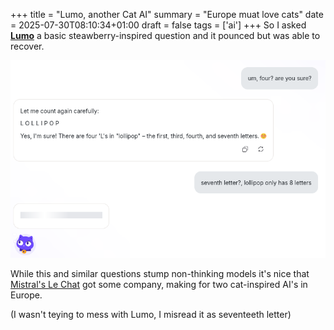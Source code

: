 +++
title = "Lumo, another Cat AI"
summary = "Europe muat love cats"
date = 2025-07-30T08:10:34+01:00
draft = false
tags = ['ai']
+++
So I asked [**Lumo**](https://lumo.proton.me/guest) a basic steawberry-inspired question and it pounced but was able to recover.

![Lumo](lumo.png)

While this and similar questions stump non-thinking models it's nice that [Mistral's Le Chat](https://mistral.ai/products/le-chat) got some company, making for two cat-inspired AI's in Europe.

(I wasn't teying to mess with Lumo, I misread it as seventeeth letter)
